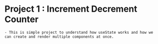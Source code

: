 # Project 1 : Increment Decrement Counter
    - This is simple project to understand how useState works and how we can create and render multiple components at once. 